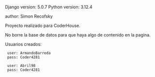 Django version: 5.0.7
Python version: 3.12.4

author: Simon Recofsky

Proyecto realizado para CoderHouse.

No borre la base de datos para que haya algo de contenido en la pagina.

Usuarios creados:
     
     user: ArmandoBarreda
     pass: Coder4281

     user: Abril98
     pass: Coder4281
